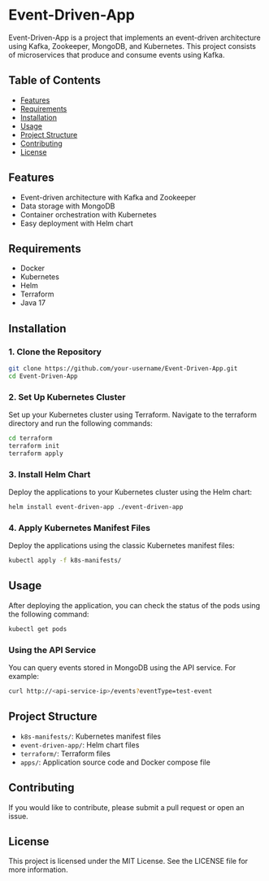 # Event-Driven-App

Event-Driven-App is a project that implements an event-driven architecture using Kafka, Zookeeper, MongoDB, and Kubernetes. This project consists of microservices that produce and consume events using Kafka.

## Table of Contents
- [Features](#features)
- [Requirements](#requirements)
- [Installation](#installation)
- [Usage](#usage)
- [Project Structure](#project-structure)
- [Contributing](#contributing)
- [License](#license)

## Features
- Event-driven architecture with Kafka and Zookeeper
- Data storage with MongoDB
- Container orchestration with Kubernetes
- Easy deployment with Helm chart

## Requirements
- Docker
- Kubernetes
- Helm
- Terraform
- Java 17

## Installation

### 1. Clone the Repository
```sh
git clone https://github.com/your-username/Event-Driven-App.git
cd Event-Driven-App
```

### 2. Set Up Kubernetes Cluster
Set up your Kubernetes cluster using Terraform. Navigate to the terraform directory and run the following commands:
```sh
cd terraform
terraform init
terraform apply
```

### 3. Install Helm Chart
Deploy the applications to your Kubernetes cluster using the Helm chart:
```sh
helm install event-driven-app ./event-driven-app
```

### 4. Apply Kubernetes Manifest Files
Deploy the applications using the classic Kubernetes manifest files:
```sh
kubectl apply -f k8s-manifests/
```

## Usage
After deploying the application, you can check the status of the pods using the following command:
```sh
kubectl get pods
```

### Using the API Service
You can query events stored in MongoDB using the API service. For example:
```sh
curl http://<api-service-ip>/events?eventType=test-event
```

## Project Structure
- `k8s-manifests/`: Kubernetes manifest files
- `event-driven-app/`: Helm chart files
- `terraform/`: Terraform files
- `apps/`: Application source code and Docker compose file

## Contributing
If you would like to contribute, please submit a pull request or open an issue.

## License
This project is licensed under the MIT License. See the LICENSE file for more information.